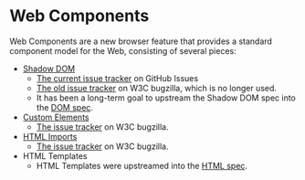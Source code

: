 Web Components
===============

Web Components are a new browser feature that provides a standard component model for the Web, consisting of several pieces:

- [Shadow DOM](http://w3c.github.io/webcomponents/spec/shadow/)
    - [The current issue tracker](https://github.com/w3c/webcomponents/issues) on GitHub Issues
    - [The old issue tracker](https://www.w3.org/Bugs/Public/showdependencytree.cgi?id=14978) on W3C bugzilla, which is no longer used.
    - It has been a long-term goal to upstream the Shadow DOM spec into the [DOM spec](https://dom.spec.whatwg.org/).
- [Custom Elements](http://w3c.github.io/webcomponents/spec/custom/)
    - [The issue tracker](https://www.w3.org/Bugs/Public/showdependencytree.cgi?id=14968) on W3C bugzilla.
- [HTML Imports](http://w3c.github.io/webcomponents/spec/imports/)
    - [The issue tracker](https://www.w3.org/Bugs/Public/showdependencytree.cgi?id=20683) on W3C bugzilla.
- HTML Templates
    - HTML Templates were upstreamed into the [HTML spec](https://html.spec.whatwg.org/multipage/scripting.html#the-template-element).
